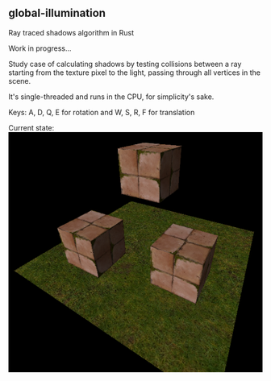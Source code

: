 ## global-illumination
Ray traced shadows algorithm in Rust

Work in progress...

Study case of calculating shadows by testing collisions between a ray starting from the texture pixel to the light, passing through all vertices in the scene.

It's single-threaded and runs in the CPU, for simplicity's sake.

Keys: A, D, Q, E for rotation and W, S, R, F for translation

Current state: <br>![](./assets/screenshot.png)